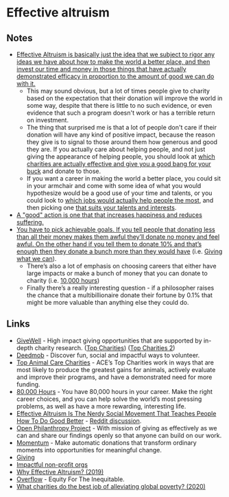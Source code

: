# Effective altruism

## Notes

* [Effective Altruism is basically just the idea that we subject to rigor any ideas we have about how to make the world a better place, and then invest our time and money in those things that have actually demonstrated efficacy in proportion to the amount of good we can do with it.](https://www.reddit.com/r/philosophy/comments/9xyjee/effective_altruism_is_the_nerdy_social_movement/)
  * This may sound obvious, but a lot of times people give to charity based on the expectation that their donation will improve the world in some way, despite that there is little to no such evidence, or even evidence that such a program doesn't work or has a terrible return on investment.
  * The thing that surprised me is that a lot of people don't care if their donation will have any kind of positive impact, because the reason they give is to signal to those around them how generous and good they are. If you actually care about helping people, and not just giving the appearance of helping people, you should look at [which charities are actually effective and give you a good bang for your buck](https://www.givewell.org/) and donate to those.
  * If you want a career in making the world a better place, you could sit in your armchair and come with some idea of what you would hypothesize would be a good use of your time and talents, or you could look to [which jobs would actually help people the most](https://80000hours.org/career-guide/high-impact-jobs/), and then picking one [that suits your talents and interests](https://80000hours.org/career-guide/personal-fit/).
* [A "good" action is one that that increases happiness and reduces suffering.](https://www.reddit.com/r/philosophy/comments/9xyjee/effective_altruism_is_the_nerdy_social_movement/)
* [You have to pick achievable goals. If you tell people that donating less than all their money makes them awful they’ll donate no money and feel awful. On the other hand if you tell them to donate 10% and that’s enough then they donate a bunch more than they would have](https://www.reddit.com/r/philosophy/comments/9xyjee/effective_altruism_is_the_nerdy_social_movement/e9wjbm7) \(i.e. [Giving what we can](https://www.givingwhatwecan.org/)\).
  * There’s also a lot of emphasis on choosing careers that either have large impacts or make a bunch of money that you can donate to charity \(i.e. [10,000 hours](http://10000hours.nl)\)
  * Finally there’s a really interesting question - if a philosopher raises the chance that a multibillionaire donate their fortune by 0.1% that might be more valuable than anything else they could do.

## Links

* [GiveWell](https://www.givewell.org) - High impact giving opportunities that are supported by in-depth charity research. \([Top Charities](https://www.givewell.org/charities/top-charities)\) \([Top Charities 2](https://app.effectivealtruism.org/funds/partners/givewell)\)
* [Deedmob](https://www.deedmob.com/) - Discover fun, social and impactful ways to volunteer.
* [Top Animal Care Charities](https://animalcharityevaluators.org/donation-advice/recommended-charities/) - ACE’s Top Charities work in ways that are most likely to produce the greatest gains for animals, actively evaluate and improve their programs, and have a demonstrated need for more funding.
* [80,000 Hours](https://80000hours.org/) - You have 80,000 hours in your career. Make the right career choices, and you can help solve the world’s most pressing problems, as well as have a more rewarding, interesting life.
* [Effective Altruism Is The Nerdy Social Movement That Teaches People How To Do Good Better](https://www.forbes.com/sites/davidebanis/2018/11/15/effective-altruism-is-the-nerdy-social-movement-that-teaches-people-how-to-do-good-better/#5fbf5226666c) - [Reddit discussion](https://www.reddit.com/r/philosophy/comments/9xyjee/effective_altruism_is_the_nerdy_social_movement/).
* [Open Philanthropy Project](https://www.openphilanthropy.org/) - With mission of giving as effectively as we can and share our findings openly so that anyone can build on our work.
* [Momentum](https://givemomentum.com/) - Make automatic donations that transform ordinary moments into opportunities for meaningful change.
* [Giving](https://www.benkuhn.net/ea/)
* [Impactful non-profit orgs](https://dev.to/devteam/today-is-earth-day-devs-can-have-an-impact-f81)
* [Why Effective Altruism? \(2019\)](https://www.elilifland.com/2019/08/03/Why-Effective-Altruism/)
* [Overflow](https://overflow.co/) - Equity For The Inequitable.
* [What charities do the best job of alleviating global poverty? \(2020\)](https://www.reddit.com/r/AskEconomics/comments/hq7d30/what_charities_do_the_best_job_of_alleviating/)

